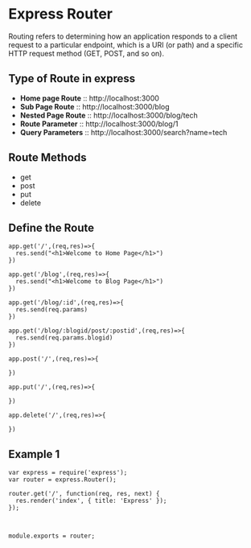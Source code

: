 # Express Router

Routing refers to determining how an application responds to a client request to a particular endpoint, which is a URI (or path) and a specific HTTP request method (GET, POST, and so on).

## Type of Route in express

- **Home page Route** :: http://localhost:3000
- **Sub Page Route** :: http://localhost:3000/blog
- **Nested Page Route** :: http://localhost:3000/blog/tech
- **Route Parameter** :: http://localhost:3000/blog/1
- **Query Parameters** :: http://localhost:3000/search?name=tech

## Route Methods

- get
- post
- put
- delete

## Define the Route

```
app.get('/',(req,res)=>{
  res.send("<h1>Welcome to Home Page</h1>")
})

app.get('/blog',(req,res)=>{
  res.send("<h1>Welcome to Blog Page</h1>")
})

app.get('/blog/:id',(req,res)=>{
  res.send(req.params)
})

app.get('/blog/:blogid/post/:postid',(req,res)=>{
  res.send(req.params.blogid)
})

app.post('/',(req,res)=>{
  
})

app.put('/',(req,res)=>{
  
})

app.delete('/',(req,res)=>{
  
})

```


## Example 1
```
var express = require('express');
var router = express.Router();

router.get('/', function(req, res, next) {
  res.render('index', { title: 'Express' });
});



module.exports = router;
```
